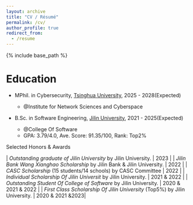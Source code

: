 ```yaml
---
layout: archive
title: "CV / Résumé"
permalink: /cv/
author_profile: true
redirect_from:
  - /resume
---
```


{% include base_path %}

Education
======
* MPhil. in Cybersecurity, [Tsinghua University](https://www.tsinghua.edu.cn/en/), 2025 - 2028(Expected)
  * @Institute for Network Sciences and Cyberspace

* B.Sc. in Software Engineering, [Jilin University](https://www.jlu.edu.cn/), 2021 - 2025(Expected)
  * @College Of Software
  * GPA: 3.79/4.0, Ave. Score: 91.35/100, Rank: Top2%

Selected Honors & Awards

| *Outstanding graduate of Jilin University* by Jilin University.            | 2023 |
| *Jilin Bank Wang Xianghao Scholarship* by Jilin Bank & Jilin University.   | 2022 |
| *CASC Scholarship* (15 students/14 schools) by CASC Committee              | 2022 |
| *Individual Scholarship Of Jilin Universit*  by Jilin University.          | 2021 & 2022 |
| *Outstanding Student Of College of Software* by Jilin University.          | 2020 & 2021 & 2022 |
| *First Class Scholarship Of Jilin University* (Top5%) by Jilin University. | 2020 & 2021 &2023|
